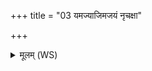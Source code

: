 +++
title = "03 यमज्याजिमजयं नृचक्षा"

+++
<details><summary>मूलम् (WS)</summary>

यमज्याजिमजयं नृचक्षा यं वा श्येनः शकुनिर्यं सुपर्णः ।  
यदाहुश्चक्षुरदितेरनन्तं सोमो नृचक्षा मयि तद् दधातु ॥ ३ ॥
</details>